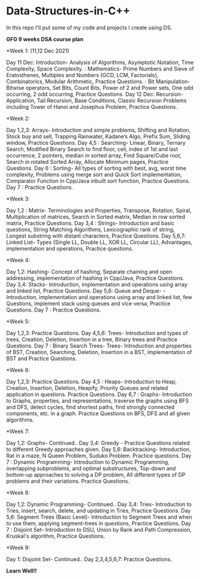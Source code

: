 # Data-Structures-in-C++
In this repo I'll put some of my code and projects I create using DS.

**GFG 9 weeks DSA course plan**


*Week 1: (11,12 Dec 2021)

Day 11 Dec: Introduction- Analysis of Algorithms, Asymptotic Notation, Time Complexity, Space Complexity.
          : Mathematics- Prime Numbers and Sieve of Eratosthenes, Multiples and Numbers (GCD, LCM, Factorials), Combinatorics, Modular Arithmetic, Practice Questions.
          : Bit Manipulation- Bitwise operators, Set Bits, Count Bits, Power of 2 and Power sets, One odd occurring, 2 odd occurring, Practice Questions.
Day 12 Dec: Recursion- Application, Tail Recursion, Base Conditions, Classic Recursion Problems including Tower of Hanoi and Josephus Problem, Practice Questions.

*Week 2:

Day 1,2,3: Arrays- Introduction and simple problems, Shifting and Rotation, Stock buy and sell, Trapping Rainwater, Kadane’s Algo, Prefix Sum, Sliding window, Practice         Questions.
Day 4,5  : Searching- Linear, Binary, Ternary Search, Modified Binary Search to find floor, ceil, index of 1st and last occurrence, 2 pointers, median in sorted array, Find Square/Cube root, Search in rotated Sorted Array, Allocate Minimum pages, Practice Questions.
Day 6    : Sorting- All types of sorting with best, avg, worst time complexity, Problems using merge sort and Quick Sort implementation, Comparator Function in Cpp/Java inbuilt sort function, Practice Questions.
Day 7    : Practice Questions.

*Week 3:

Day 1,2  : Matrix- Terminologies and Properties, Transpose, Rotation, Spiral, Multiplication of matrices, Search in Sorted matrix, Median in row sorted matrix, Practice Questions.
Day 3,4  : Strings- Introduction and basic questions, String Matching Algorithms, Lexicographic rank of string, Longest substring with distant characters, Practice Questions.
Day 5,6,7: Linked List- Types (Single LL, Double LL, XOR LL, Circular LL), Advantages, implementation and operations, Practice questions.

*Week 4:

Day 1,2: Hashing- Concept of hashing, Separate chaining and open addressing, implementation of hashing in Cpp/Java, Practice Questions.
Day 3,4: Stacks- Introduction, implementation and operations using array and linked list, Practice Questions.
Day 5,6: Queue and Deque- - Introduction, implementation and operations using array and linked list, few Questions, implement stack using queues and vice versa, Practice Questions.
Day 7  : Practice Questions.

*Week 5:

Day 1,2,3: Practice Questions.
Day 4,5,6: Trees- Introduction and types of trees, Creation, Deletion, Insertion in a tree, Binary trees and Practice Questions.
Day 7    : Binary Search Trees- Trees- Introduction and properties of BST, Creation, Searching, Deletion, Insertion in a BST, implementation of BST and Practice Questions.

*Week 6:

Day 1,2,3: Practice Questions.
Day 4,5  : Heaps- Introduction to Heap, Creation, Insertion, Deletion, Heapify, Priority Queues and related application in questions. Practice Questions.
Day 6,7  : Graphs- Introduction to Graphs, properties, and representations, traverse the graphs using BFS and DFS, detect cycles, find shortest paths, find strongly connected components, etc. in a graph. Practice Questions on BFS, DFS and all given algorithms.

*Week 7:

Day 1,2: Graphs- Continued..
Day 3,4: Greedy - Practice Questions related to different Greedy approaches given.
Day 5,6: Backtracking- Introduction, Rat in a maze, N Queen Problem, Suduko Problem. Practice questions.
Day 7  : Dynamic Programming- Introduction to Dynamic Programming, overlapping subproblems, and optimal substructures, Top-down and bottom-up approaches to solving a DP problem, All different types of DP problems and their variations. Practice Questions.

*Week 8:

Day 1,2: Dynamic Programming- Continued..
Day 3,4: Tries- Introduction to Tries, insert, search, delete, and updating in Tries, Practice Questions.
Day 5,6: Segment Trees (Basic Level)- Introduction to Segment Trees and when to use them, applying segment-trees in questions, Practice Questions.
Day 7  : Disjoint Set- Introduction to DSU, Union by Rank and Path Compression, Kruskal's algorithm, Practice Questions.

*Week 9:

Day 1: Disjoint Set- Continued..
Day 2,3,4,5,6,7: Practice Questions.

**Learn Well!!**
